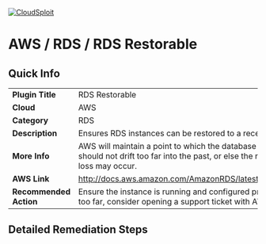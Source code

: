 [![CloudSploit](https://cloudsploit.com/img/logo-new-big-text-100.png "CloudSploit")](https://cloudsploit.com)

# AWS / RDS / RDS Restorable

## Quick Info

| | |
|-|-|
| **Plugin Title** | RDS Restorable |
| **Cloud** | AWS |
| **Category** | RDS |
| **Description** | Ensures RDS instances can be restored to a recent point |
| **More Info** | AWS will maintain a point to which the database can be restored. This point should not drift too far into the past, or else the risk of irrecoverable data loss may occur. |
| **AWS Link** | http://docs.aws.amazon.com/AmazonRDS/latest/UserGuide/USER_PIT.html |
| **Recommended Action** | Ensure the instance is running and configured properly. If the time drifts too far, consider opening a support ticket with AWS. |

## Detailed Remediation Steps

